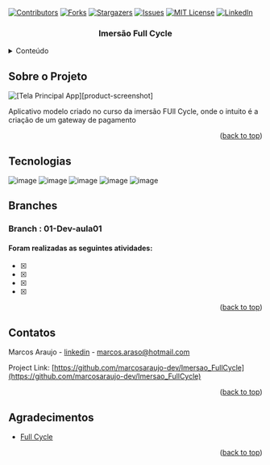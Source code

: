 <div id="top"></div>

[![Contributors][contributors-shield]][contributors-url]
[![Forks][forks-shield]][forks-url]
[![Stargazers][stars-shield]][stars-url]
[![Issues][issues-shield]][issues-url]
[![MIT License][license-shield]][license-url]
[![LinkedIn][linkedin-shield]][linkedin-url]


<h3 align="center">Imersão Full Cycle</h3>

<!-- TABLE OF CONTENTS -->
<details>
  <summary>Conteúdo</summary>
  <ol>
    <li>
      <a href="#Sobre-o-projeto">Sobre o Projeto</a>
    </li>
   <li><a href="#Tecnologias">Tecnologias</a></li>
    <li><a href="#Branches">Branches</a></li>
    <li><a href="#contatos">Contatos</a></li>
    <li><a href="#Agradecimentos">Agradecimentos</a></li>
  </ol>
</details>

<!-- ABOUT THE PROJECT -->
## Sobre o Projeto

![[Tela Principal App][product-screenshot]](https://github.com/marcosaraujo-dev/Imersao_FullCycle/blob/main/Images/01%20-%20Tela%20de%20listagem%20de%20eventos.PNG)

Aplicativo modelo criado no curso da imersão FUll Cycle, onde o intuito é a criação de um gateway de pagamento
 
<p align="right">(<a href="#top">back to top</a>)</p>



## Tecnologias

![image](https://img.shields.io/badge/Go-00ADD8?style=for-the-badge&logo=go&logoColor=white)
![image](https://img.shields.io/badge/nestjs-E0234E?style=for-the-badge&logo=nestjs&logoColor=white)
![image](https://img.shields.io/badge/Apache_Kafka-231F20?style=for-the-badge&logo=apache-kafka&logoColor=white)
![image](https://img.shields.io/badge/SQLite-07405E?style=for-the-badge&logo=sqlite&logoColor=white)
![image](https://img.shields.io/badge/HTML5-E34F26?style=for-the-badge&logo=html5&logoColor=white)



## Branches

### Branch : 01-Dev-aula01
#### Foram realizadas as seguintes atividades:

- [x] 
- [x]  
- [x] 
- [x] 



<p align="right">(<a href="#top">back to top</a>)</p>

<!-- CONTACT -->
## Contatos

Marcos Araujo - [linkedin](https://www.linkedin.com/in/marcosaraujosouza/) - marcos.araso@hotmail.com

Project Link: [https://github.com/marcosaraujo-dev/Imersao_FullCycle](https://github.com/marcosaraujo-dev/Imersao_FullCycle)

<p align="right">(<a href="#top">back to top</a>)</p>



<!-- ACKNOWLEDGMENTS -->
## Agradecimentos

* [Full Cycle](https://fullcycle.com.br/)

<p align="right">(<a href="#top">back to top</a>)</p>


<!-- MARKDOWN LINKS & IMAGES -->
<!-- https://www.markdownguide.org/basic-syntax/#reference-style-links -->

[contributors-shield]: https://img.shields.io/github/contributors/marcosaraujo-dev/Imersao_FullCycle.svg?style=for-the-badge
[contributors-url]: https://github.com/marcosaraujo-dev/Imersao_FullCycle/graphs/contributors
[forks-shield]: https://img.shields.io/github/forks/marcosaraujo-dev/Imersao_FullCycle.svg?style=for-the-badge
[forks-url]: https://github.com/marcosaraujo-dev/Imersao_FullCycle/network/members
[stars-shield]: https://img.shields.io/github/stars/marcosaraujo-dev/Imersao_FullCycle.svg?style=for-the-badge
[stars-url]: https://github.com/marcosaraujo-dev/Imersao_FullCycle/stargazers
[issues-shield]: https://img.shields.io/github/issues/marcosaraujo-dev/Imersao_FullCycle.svg?style=for-the-badge
[issues-url]: https://github.com/marcosaraujo-dev/Imersao_FullCycle/issues
[license-shield]: https://img.shields.io/github/license/marcosaraujo-dev/Imersao_FullCycle.svg?style=for-the-badge
[license-url]: https://github.com/marcosaraujo-dev/Imersao_FullCycle/blob/master/LICENSE.txt
[linkedin-shield]: https://img.shields.io/badge/-LinkedIn-black.svg?style=for-the-badge&logo=linkedin&colorB=555
[linkedin-url]: https://www.linkedin.com/in/marcosaraujosouza/
<!-- [product-screenshot]: Images/01 - Tela de listagem de eventos.PNG -->


